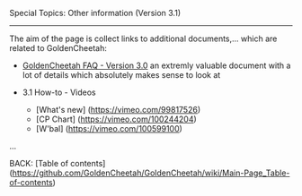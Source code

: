 Special Topics: Other information (Version 3.1)
***

The aim of the page is collect links to additional documents,... which are related to GoldenCheetah:

* [GoldenCheetah FAQ - Version 3.0](http://github.com/GoldenCheetah/GoldenCheetah/blob/master/doc/user/GC3-FAQ.pdf?raw=true) an extremly valuable document with a lot of details which absolutely makes sense to look at

* 3.1 How-to - Videos 
  * [What's new] (https://vimeo.com/99817526)
  * [CP Chart] (https://vimeo.com/100244204)
  * [W'bal] (https://vimeo.com/100599100)

...


BACK: [Table of contents] (https://github.com/GoldenCheetah/GoldenCheetah/wiki/Main-Page_Table-of-contents)